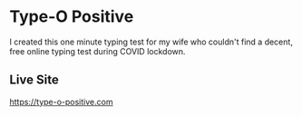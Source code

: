 # Type-O Positive
I created this one minute typing test for my wife who couldn't find a decent, free online typing test during COVID lockdown.

## Live Site
https://type-o-positive.com
